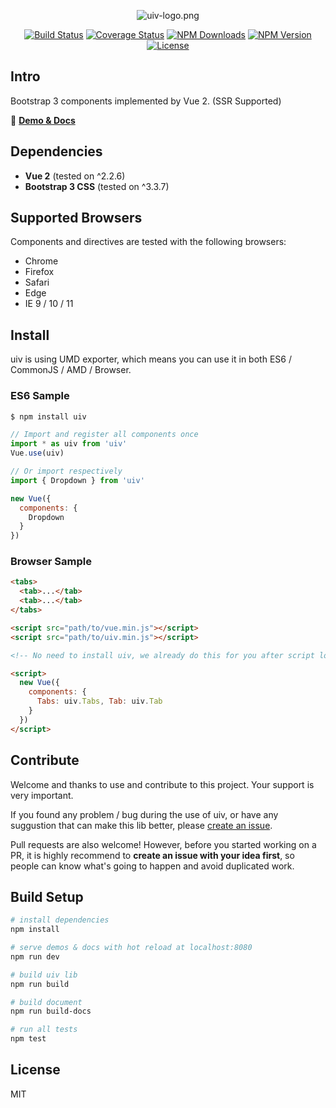 <p align="center">
<img src="https://raw.githubusercontent.com/wxsms/wxsms-img-holder/master/uiv-logo.png" alt="uiv-logo.png">
</p>

<p align="center">
<a href="https://travis-ci.org/wxsms/uiv"><img src="https://travis-ci.org/wxsms/uiv.svg?branch=master" alt="Build Status"></a>
<a href="https://coveralls.io/github/wxsms/uiv?branch=master"><img src="https://coveralls.io/repos/github/wxsms/uiv/badge.svg?branch=master" alt="Coverage Status"></a>
<a href="https://www.npmjs.com/package/uiv"><img src="https://img.shields.io/npm/dm/uiv.svg" alt="NPM Downloads"></a>
<a href="https://www.npmjs.com/package/uiv"><img src="https://img.shields.io/npm/v/uiv.svg" alt="NPM Version"></a>
<a href="https://github.com/wxsms/uiv"><img src="https://img.shields.io/github/license/wxsms/uiv.svg" alt="License"></a>
</p>

## Intro

Bootstrap 3  components implemented by Vue 2. (SSR Supported)

:gem: **[Demo & Docs](https://uiv.wxsm.space)**

## Dependencies

* **Vue 2** (tested on ^2.2.6)
* **Bootstrap 3 CSS** (tested on ^3.3.7)

## Supported Browsers

Components and directives are tested with the following browsers:

* Chrome
* Firefox
* Safari
* Edge
* IE 9 / 10 / 11

## Install

uiv is using UMD exporter, which means you can use it in both ES6 / CommonJS / AMD / Browser.

### ES6 Sample

```js
$ npm install uiv

// Import and register all components once
import * as uiv from 'uiv'
Vue.use(uiv)

// Or import respectively
import { Dropdown } from 'uiv'

new Vue({
  components: {
    Dropdown
  }
})
```

### Browser Sample

```html
<tabs>
  <tab>...</tab>
  <tab>...</tab>
</tabs>

<script src="path/to/vue.min.js"></script>
<script src="path/to/uiv.min.js"></script>

<!-- No need to install uiv, we already do this for you after script loaded. -->

<script>
  new Vue({
    components: {
      Tabs: uiv.Tabs, Tab: uiv.Tab
    }
  })
</script>
```

## Contribute

Welcome and thanks to use and contribute to this project. Your support is very important.

If you found any problem / bug during the use of uiv, or have any suggustion that can make this lib better, please [create an issue](https://github.com/wxsms/uiv/issues/new). 

Pull requests are also welcome! However, before you started working on a PR, it is highly recommend to **create an issue with your idea first**, so people can know what's going to happen and avoid duplicated work.

## Build Setup

```bash
# install dependencies
npm install

# serve demos & docs with hot reload at localhost:8080
npm run dev

# build uiv lib
npm run build

# build document
npm run build-docs

# run all tests
npm test
```

## License

MIT
